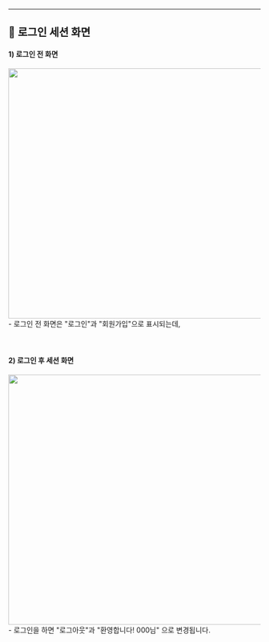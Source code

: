 <hr>

<p align="center">
<h2 align="left"> 📢 로그인 세션 화면 </h2>


<h4 align="left"> 1) 로그인 전 화면 </h4>
<img src="https://user-images.githubusercontent.com/101113265/170325667-f64e7f36-2182-4393-b02b-8794a8ea3e58.jpg" width="800" height="500">
- 로그인 전 화면은 "로그인"과 "회원가입"으로 표시되는데,
<br><br><br/>


<h4 align="left"> 2) 로그인 후 세션 화면 </h4>
<img src="https://user-images.githubusercontent.com/101113265/170325801-b13afd58-eb01-47e1-8d71-b4c55807cefd.jpg" width="800" height="500">
- 로그인을 하면 "로그아웃"과 "환영합니다! 000님" 으로 변경됩니다.
<br><br><br/>
